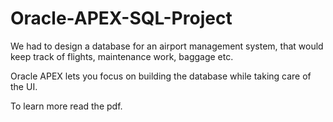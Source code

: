 # Oracle-APEX-SQL-Project

We had to design a database for an airport management system, that would keep track of flights, maintenance work, baggage etc.

Oracle APEX lets you focus on building the database while taking care of the UI.

To learn more read the pdf.

